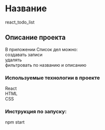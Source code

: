   # Название

react_todo_list

## Описание проекта

В приложении Список дел можно:  
создавать записи  
удалять  
фильтровать по названию и описанию    
  

### Используемые технологии в проекте
React  
HTML  
CSS    

### Инструкция по запуску:

npm start
